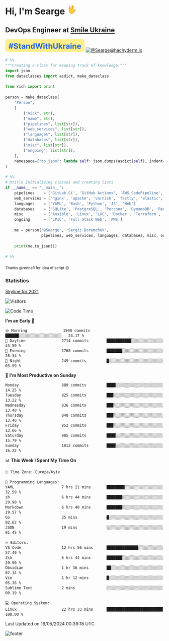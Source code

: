 # Hi, I'm Searge <img src="images/vulcan.webp" style="display: inline-block; margin: 0; height: 2rem" alt="Vulcan salute" />

## DevOps Engineer at [Smile Ukraine](https://smile-ukraine.com/en)

[![Stand With Ukraine](https://raw.githubusercontent.com/vshymanskyy/StandWithUkraine/main/badges/StandWithUkraine.svg)](https://stand-with-ukraine.pp.ua)
<a rel="me" href="https://hachyderm.io/@Searge">![@Searge@hachyderm.io](https://img.shields.io/badge/-@Searge-%232B90D9?logo=mastodon&logoColor=white)</a>

```python
# %%
"""Creating a class for keeping track of knowledge."""
import json
from dataclasses import asdict, make_dataclass

from rich import print

person = make_dataclass(
    "Person",
    [
        ("nick", str),
        ("name", str),
        ("pipelines", list[str]),
        ("web_services", list[str]),
        ("languages", list[str]),
        ("databases", list[str]),
        ("misc", list[str]),
        ("ongoing", list[str]),
    ],
    namespace={"to_json": lambda self: json.dumps(asdict(self), indent=4)},
)

# %%
# @title Initializing classes and creating lists
if __name__ == "__main__":
    pipelines    = ['GitLab Ci', 'GitHub Actions', 'AWS CodePipeline', 'Jenkins']
    web_services = ['nginx', 'apache', 'varnish', 'fastly', 'elastic', 'solr']
    languages    = ['YAML', 'Bash', 'Python', 'JS', 'Web']
    databases    = ['SQLite', 'PostgreSQL', 'Percona', 'DynamoDB', 'Redis']
    misc         = ['Ansible', 'Linux', 'LXC', 'Docker', 'Terraform', 'AWS']
    ongoing      = ['LPIC', 'Full Stack Web', 'AWS']

    me = person('@Searge', 'Sergij Boremchuk',
                pipelines, web_services, languages, databases, misc, ongoing)

    print(me.to_json())

# %%

```

<sub>Thanks @rednafi for idea of script :wink:</sub>

### Statistics

[Skyline for 2021](https://skyline.github.com/Searge/2021)

![Visitors](https://komarev.com/ghpvc/?username=searge&label=Profile%20views&color=0e75b6&style=flat) 
<!--START_SECTION:waka-->
![Code Time](http://img.shields.io/badge/Code%20Time-2%2C491%20hrs%2051%20mins-blue)

**I'm an Early 🐤** 

```text
🌞 Morning                1508 commits        ██████░░░░░░░░░░░░░░░░░░░   24.17 % 
🌆 Daytime                2714 commits        ███████████░░░░░░░░░░░░░░   43.50 % 
🌃 Evening                1768 commits        ███████░░░░░░░░░░░░░░░░░░   28.34 % 
🌙 Night                  249 commits         █░░░░░░░░░░░░░░░░░░░░░░░░   03.99 % 
```
📅 **I'm Most Productive on Sunday** 

```text
Monday                   889 commits         ████░░░░░░░░░░░░░░░░░░░░░   14.25 % 
Tuesday                  825 commits         ███░░░░░░░░░░░░░░░░░░░░░░   13.22 % 
Wednesday                836 commits         ███░░░░░░░░░░░░░░░░░░░░░░   13.40 % 
Thursday                 840 commits         ███░░░░░░░░░░░░░░░░░░░░░░   13.46 % 
Friday                   852 commits         ███░░░░░░░░░░░░░░░░░░░░░░   13.66 % 
Saturday                 985 commits         ████░░░░░░░░░░░░░░░░░░░░░   15.79 % 
Sunday                   1012 commits        ████░░░░░░░░░░░░░░░░░░░░░   16.22 % 
```


📊 **This Week I Spent My Time On** 

```text
🕑︎ Time Zone: Europe/Kyiv

💬 Programming Languages: 
YAML                     7 hrs 21 mins       ████████░░░░░░░░░░░░░░░░░   32.59 % 
sh                       6 hrs 44 mins       ███████░░░░░░░░░░░░░░░░░░   29.90 % 
Markdown                 6 hrs 40 mins       ███████░░░░░░░░░░░░░░░░░░   29.57 % 
Go                       35 mins             █░░░░░░░░░░░░░░░░░░░░░░░░   02.62 % 
JSON                     19 mins             ░░░░░░░░░░░░░░░░░░░░░░░░░   01.45 % 

🔥 Editors: 
VS Code                  12 hrs 56 mins      ██████████████░░░░░░░░░░░   57.40 % 
Zsh                      6 hrs 44 mins       ███████░░░░░░░░░░░░░░░░░░   29.90 % 
Obsidian                 1 hr 36 mins        ██░░░░░░░░░░░░░░░░░░░░░░░   07.14 % 
Vim                      1 hr 12 mins        █░░░░░░░░░░░░░░░░░░░░░░░░   05.36 % 
Sublime Text             2 mins              ░░░░░░░░░░░░░░░░░░░░░░░░░   00.19 % 

💻 Operating System: 
Linux                    22 hrs 33 mins      █████████████████████████   100.00 % 
```


 Last Updated on 16/05/2024 00:39:18 UTC
<!--END_SECTION:waka-->

![footer](https://capsule-render.vercel.app/api?type=waving&color=gradient&customColorList=14,21&height=82&section=footer)
